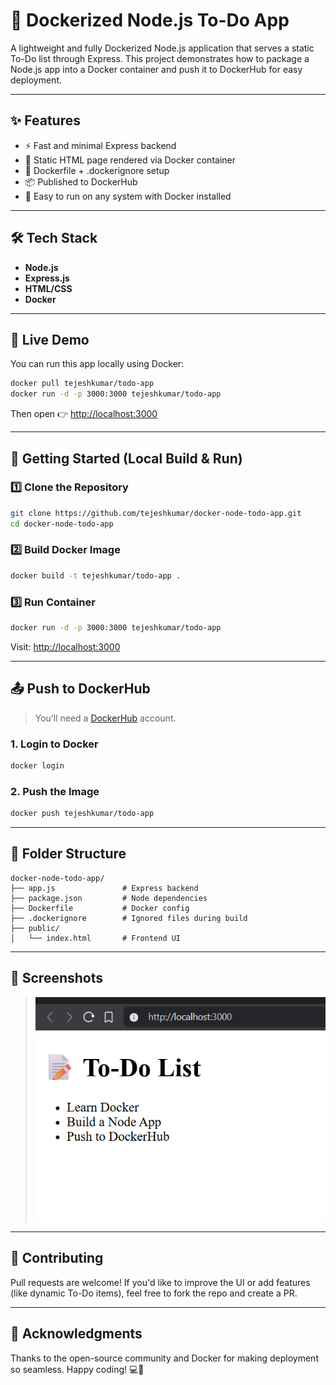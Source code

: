 # 🧱 Dockerized Node.js To-Do App

A lightweight and fully Dockerized Node.js application that serves a static To-Do list through Express. This project demonstrates how to package a Node.js app into a Docker container and push it to DockerHub for easy deployment.

---

## ✨ Features

* ⚡ Fast and minimal Express backend
* 📃 Static HTML page rendered via Docker container
* 🐳 Dockerfile + .dockerignore setup
* 📦 Published to DockerHub
* 🔁 Easy to run on any system with Docker installed

---

## 🛠️ Tech Stack

* **Node.js**
* **Express.js**
* **HTML/CSS**
* **Docker**

---

## 🚀 Live Demo

You can run this app locally using Docker:

```bash
docker pull tejeshkumar/todo-app
docker run -d -p 3000:3000 tejeshkumar/todo-app
```

Then open 👉 [http://localhost:3000](http://localhost:3000)

---

## 🧰 Getting Started (Local Build & Run)

### 1️⃣ Clone the Repository

```bash
git clone https://github.com/tejeshkumar/docker-node-todo-app.git
cd docker-node-todo-app
```

### 2️⃣ Build Docker Image

```bash
docker build -t tejeshkumar/todo-app .
```

### 3️⃣ Run Container

```bash
docker run -d -p 3000:3000 tejeshkumar/todo-app
```

Visit: [http://localhost:3000](http://localhost:3000)

---

## 📤 Push to DockerHub

> You’ll need a [DockerHub](https://hub.docker.com/) account.

### 1. Login to Docker

```bash
docker login
```

### 2. Push the Image

```bash
docker push tejeshkumar/todo-app
```

---

## 📁 Folder Structure

```
docker-node-todo-app/
├── app.js               # Express backend
├── package.json         # Node dependencies
├── Dockerfile           # Docker config
├── .dockerignore        # Ignored files during build
├── public/
│   └── index.html       # Frontend UI
```

---

## 📸 Screenshots

> ![App Screenshot](assets/app.png)

---

## 🤝 Contributing

Pull requests are welcome! If you'd like to improve the UI or add features (like dynamic To-Do items), feel free to fork the repo and create a PR.

---


## 🙌 Acknowledgments

Thanks to the open-source community and Docker for making deployment so seamless. Happy coding! 💻🚢
